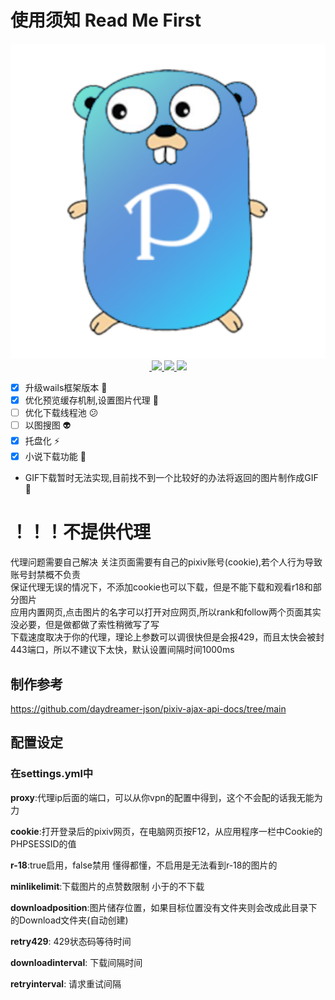 # 使用须知 Read Me First

<p align="center">

<img src="./build/appicon.png">
<br>
<a href="https://github.com/ManInM00N/Go_Pixiv/releases"> <img src="https://img.shields.io/github/v/release/ManInM00N/Go_Pixiv" alt=""/> </a>
<a href="https://golang.google.cn/dl/"> <img src="https://img.shields.io/github/go-mod/go-version/ManInM00N/Go_Pixiv"> </a>
<a href="https://wails.io/zh-Hans/docs/gettingstarted/installation"> <img src="https://img.shields.io/badge/wails-v3.0.0--alpha8.3-red"> </a>
<a href="https://github.com/ManInM00N/Go_Pixiv/blob/master/LICENSE"><img src="https://img.shields.io/github/license/ManInM00N/Go_Pixiv"> </a>

</p>

- [x] 升级wails框架版本 :tada:
- [x] 优化预览缓存机制,设置图片代理 :wave:
- [ ] 优化下载线程池 :confused:
- [ ] 以图搜图 :alien:
- [x] 托盘化 :zap:
- [x] 小说下载功能 :monocle_face:
- GIF下载暂时无法实现,目前找不到一个比较好的办法将返回的图片制作成GIF :clown_face:

# ！！！不提供代理

代理问题需要自己解决
关注页面需要有自己的pixiv账号(cookie),若个人行为导致账号封禁概不负责<br>
保证代理无误的情况下，不添加cookie也可以下载，但是不能下载和观看r18和部分图片<br>
应用内置网页,点击图片的名字可以打开对应网页,所以rank和follow两个页面其实没必要，但是做都做了索性稍微写了写<br>
下载速度取决于你的代理，理论上参数可以调很快但是会报429，而且太快会被封443端口，所以不建议下太快，默认设置间隔时间1000ms

## 制作参考

<https://github.com/daydreamer-json/pixiv-ajax-api-docs/tree/main><br>

## 配置设定

### 在settings.yml中

**proxy**:代理ip后面的端口，可以从你vpn的配置中得到，这个不会配的话我无能为力

**cookie**:打开登录后的pixiv网页，在电脑网页按F12，从应用程序一栏中Cookie的PHPSESSID的值

**r-18**:true启用，false禁用   懂得都懂，不启用是无法看到r-18的图片的

**minlikelimit**:下载图片的点赞数限制 小于的不下载

**downloadposition**:图片储存位置，如果目标位置没有文件夹则会改成此目录下的Download文件夹(自动创建)

**retry429**: 429状态码等待时间

**downloadinterval**: 下载间隔时间

**retryinterval**: 请求重试间隔
